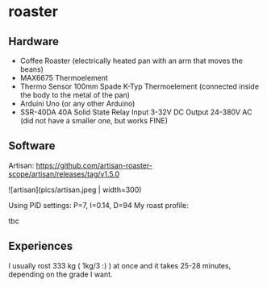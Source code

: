 # roaster

## Hardware
- Coffee Roaster (electrically heated pan with an arm that moves the beans)
- MAX6675 Thermoelement 
- Thermo Sensor 100mm Spade K-Typ Thermoelement (connected inside the body to the metal of the pan)
- Arduini Uno (or any other Arduino)
- SSR-40DA 40A Solid State Relay Input 3-32V DC Output 24-380V AC (did not have a smaller one, but works FINE)
  
## Software 
Artisan:
https://github.com/artisan-roaster-scope/artisan/releases/tag/v1.5.0

![artisan](pics/artisan.jpeg | width=300)

Using PID settings: P=7, I=0.14, D=94
My roast profile:

tbc

## Experiences
I usually rost 333 kg ( 1kg/3 :) ) at once and it takes 25-28 minutes, depending on the grade I want.
